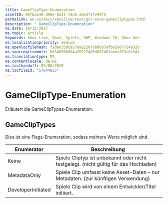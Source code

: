 ```yaml
---
title: GameClipType-Enumeration
assetID: 08fbae38-d96e-8a11-14ab-abb4f1fe99f5
permalink: en-us/docs/xboxlive/rest/gvr-enum-gamecliptypes.html
description: " GameClipType-Enumeration"
ms.date: 10/12/2017
ms.topic: article
keywords: Xbox Live, Xbox, Spiele, UWP, Windows 10, Xbox One
ms.localizationpriority: medium
ms.openlocfilehash: f1da635dc927a9222076bb697afb626077249320
ms.sourcegitcommit: b034650b684a767274d5d88746faeea373c8e34f
ms.translationtype: MT
ms.contentlocale: de-DE
ms.lasthandoff: 03/06/2019
ms.locfileid: "57644655"
---
```

# <a name="gamecliptype-enumeration"></a>GameClipType-Enumeration
Erläutert die GameClipTypes-Enumeration. 
<a id="ID4ET"></a>

 
## <a name="gamecliptypes"></a>GameClipTypes
 
Dies ist eine Flags-Enumeration, sodass mehrere Werte möglich sind.
 
| <b>Enumerator</b>| <b>Beschreibung</b>| 
| --- | --- | 
| Keine| Spiele Cliptyp ist unbekannt oder nicht festgelegt. (nicht gültig für das Hochladen)| 
| MetadataOnly| Spiele Clip umfasst keine Asset-Daten – nur Metadaten. (zur künftigen Verwendung)| 
| DeveloperInitiated| Spiele Clip wird von einem Entwickler/Titel initiiert.| 
  